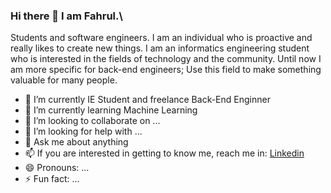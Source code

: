 ### Hi there 👋 I am **Fahrul**.\

Students and software engineers. I am an individual who is proactive and really likes to create new things. I am an informatics engineering student who is interested in the fields of technology and the community. Until now I am more specific for back-end engineers; Use this field to make something valuable for many people.

- 🔭 I’m currently IE Student and freelance Back-End Enginner
- 🌱 I’m currently learning Machine Learning
- 👯 I’m looking to collaborate on ...
- 🤔 I’m looking for help with ...
- 💬 Ask me about anything
- 📫 If you are interested in getting to know me, reach me in: [Linkedin](https://www.linkedin.com/in/fahrulan/)
- 😄 Pronouns: ...
- ⚡ Fun fact: ...
